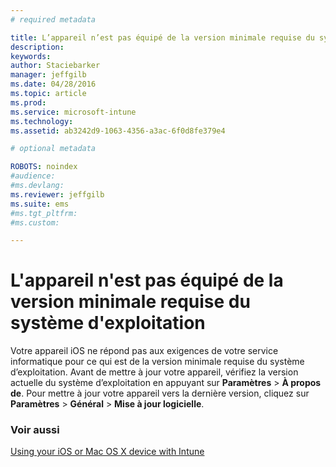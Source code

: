 ```yaml
---
# required metadata

title: L’appareil n’est pas équipé de la version minimale requise du système d’exploitation | Microsoft Intune
description:
keywords:
author: Staciebarker
manager: jeffgilb
ms.date: 04/28/2016
ms.topic: article
ms.prod:
ms.service: microsoft-intune
ms.technology:
ms.assetid: ab3242d9-1063-4356-a3ac-6f0d8fe379e4

# optional metadata

ROBOTS: noindex
#audience:
#ms.devlang:
ms.reviewer: jeffgilb
ms.suite: ems
#ms.tgt_pltfrm:
#ms.custom:

---
```



# L'appareil n'est pas équipé de la version minimale requise du système d'exploitation

Votre appareil iOS ne répond pas aux exigences de votre service informatique pour ce qui est de la version minimale requise du système d’exploitation.  Avant de mettre à jour votre appareil, vérifiez la version actuelle du système d’exploitation en appuyant sur **Paramètres** &gt; **À propos de**. Pour mettre à jour votre appareil vers la dernière version, cliquez sur **Paramètres** &gt; **Général** &gt; **Mise à jour logicielle**.

### Voir aussi
[Using your iOS or Mac OS X device with Intune](using-your-ios-or-mac-os-x-device-with-intune.md)

<!--HONumber=May16_HO1-->


